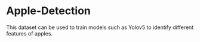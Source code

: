 # Apple-Detection
This dataset can be used to train models such as Yolov5 to identify different features of apples.
